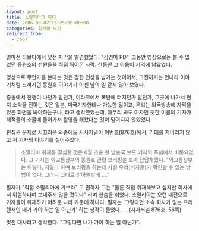 ```yaml
---
layout: post
title: 소말리아의 피디
date: 2006-08-02T13:25:00+00:00
categories: 일상의-느낌
redirect_from:
  - /667
---
```


얼마전 티브이에서 낯선 자막을 발견했었다. "김영미 PD". 그동안 영상으로는 볼 수 없었던 동원호의 선원들을 직접 찍어온 사람. 한동안 그 이름이 기억에 남았었다.

영상으로 무언가를 본다는 것은 강한 인상을 남기는 것이어서, 그전까지는 먼나라 이야기처럼 느껴지던 동원호 이야기가 이젠 남의 일 같지 않아 보였다.

중동에서 전쟁이 나던가 말던가, 이라크에서 폭탄에 터지던가 말던가, 그곳에 나가서 현지 소식을 전하는 것은 일본, 미국기자한테나 가능한 일이고, 우리는 외국방송에 자막을 얹은 화면을 봐야하는구나, 라고 생각했었는데, 아무리 봐도 여자인 듯한 이름의 기자가 해적들의 소굴에 들어가서 촬영을 해왔다는 것이 믿어지지 않았었다.

편집권 문제로 시끄러운 와중에도 시사저널이 이번호(876호)에서, 기대를 저버리지 않고 저 기자의 이야기를 실어주었다.

> 소말리아 취재를 결심한 것은 6월 초순 한 방송국 보도 기자의 푸념에서 비롯되었다. 그 기자는 외교통상부의 동원호 관련 브리핑을 보며 답답해했다. "외교통상부는 이렇다, 저렇다 하며 브리핑을 하는데 사실 우리(기자들)가 확인할 수 있는 방법이 없다. 그러니 그대로 받아쓸밖에 ...."

필자가 "직접 소말리아에 가보라" 고 권하자 그는 "물론 직접 취재해보고 싶지만 회사에서 위험하다며 보내주지 않을 것이다" 라며 한숨을 쉬었다. 소말리아는 오랜 내전으로 기자들이 취재하기 어려운 나라 가운데 하나다. 필자는 '그렇다면 소속 회사가 없는 프리랜서인 내가 가야 하는 일 아닌가' 하는 생각이 들었다. ... (시사저널 876호, 56쪽)

멋진 대사라고 생각한다. "그렇다면 내가 가야 하는 일 아닌가".
